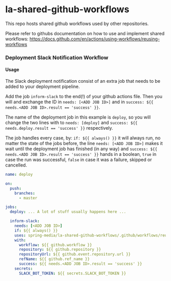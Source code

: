 # la-shared-github-workflows

This repo hosts shared github workflows used by other repositories.

Please refer to githubs documentation on how to use and implement shared workflows: https://docs.github.com/en/actions/using-workflows/reusing-workflows

### Deployment Slack Notification Workflow

#### Usage

The Slack deployment notification consist of an extra job that needs to be added to your deployment pipeline.

Add the job `inform-slack` to the end(!) of your github actions file.
Then you will and exchange the ID in `needs: [<ADD JOB ID>]` and in
`success: ${{ needs.<ADD JOB ID>.result == 'success' }}`.

The name of the deployment job in this example is `deploy`, so you will change the two lines with to `needs: [deploy]`
and `success: ${{ needs.deploy.result == 'success' }}` respectively.

The job handles every case, by: `if: ${{ always() }}` it will always run, no matter the state of the jobs before, the
line `needs: [<ADD JOB ID>]` makes it wait until the deployment job has finished (in any way) and
`success: ${{ needs.<ADD JOB ID>.result == 'success' }}` hands in a boolean, `true` in case the run was successful,
`false` in case it was a failure, skipped or cancelled.


```yaml
name: deploy

on:
  push:
    branches:
      - master

jobs:
  deploy: ... A lot of stuff usually happens here ...

  inform-slack:
    needs: [<ADD JOB ID>]
    if: ${{ always() }}
    uses: spring-media/la-shared-github-workflows/.github/workflows/reusable-workflow__slack-notify-after-production-deploy.yaml@main
    with:
      workflow: ${{ github.workflow }}
      repository: ${{ github.repository }}
      repositoryUrl: ${{ github.event.repository.url }}
      refName: ${{ github.ref_name }}
      success: ${{ needs.<ADD JOB ID>.result == 'success' }}
    secrets:
      SLACK_BOT_TOKEN: ${{ secrets.SLACK_BOT_TOKEN }}
```
